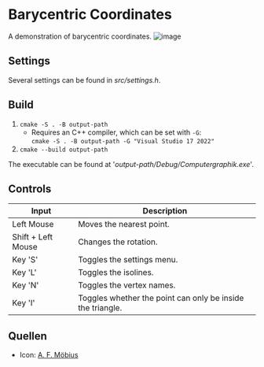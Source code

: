 # Barycentric Coordinates

A demonstration of barycentric coordinates.
![image](https://github.com/GniLudio/barycentric_coordinates/assets/50866361/69d16413-c926-4849-b9e6-aafe061d6ae1)


## Settings
Several settings can be found in *src/settings.h*.

## Build
1. `cmake -S . -B output-path`
   * Requires an C++ compiler, which can be set with `-G`:<br>
     `cmake -S . -B output-path -G "Visual Studio 17 2022"`
3. `cmake --build output-path`

The executable can be found at '*output-path/Debug/Computergraphik.exe*'.

## Controls
| Input | Description |
|---|---|
| Left Mouse | Moves the nearest point. |
| Shift + Left Mouse | Changes the rotation. |
| Key 'S' | Toggles the settings menu. |
| Key 'L' | Toggles the isolines. |
| Key 'N' | Toggles the vertex names. |
| Key 'I' | Toggles whether the point can only be inside the triangle. |

## Quellen
* Icon: [A. F. Möbius](https://www.portraitindex.de/documents/obj/33213645)
